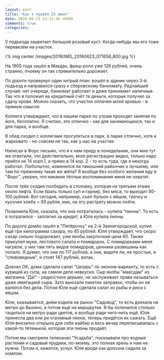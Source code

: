 ```yaml
---
layout: post
title: "Как я провёл 23 июня"
date: 2016-06-23 13:11:46 +0400
comments: true
categories: 
---
```

У подъезда зацветает большой розовый куст. Когда-нибудь мы его тоже перевезём на участок.

{% img center /images/2016/IMG_20160623_071658_800.jpg %}

На 1905 года зашёл в Макдак, фреш-ролл уже 128 рублей, очень странно, пчоему он так стремительно дорожает. 

По дороге провернул один хитрый план: вошёл в здание через 3-й подъезд и направился сразу к сберовскому банкомату. Редчайший случай: нет очереди, банкомат работает и даже принимает наличные. Так что я положил на кредитный счёт те деньги, которые получил за сдачу крови. Можно сказать, что участок оплачен моей кровью - в прямом смысле. 

Коллеги утверждают, что в нашем парке по утрам проходят занятия по йоге, бесплатно. Я считаю, это отлично - как для занимающихся, так и для парка, и вообще.

В обед сходил с коллегами прогуляться в парк, в парке отлично, хотя и жарковато - но совсем не так, как у нас на участке. 

Написал в Форс письмо, что я к ним приду в понедельник, они мне тут же ответили, что действительно, мою регистрацию видно, только надо прийти не 14 корп.1, а прямо в 14 кор. 2 - то есть туда, где я некогда работал. Любопытно, изменился ли тамошний райончик к лучшему, или там по-прежнему такая же жёпа? Я вообще без особого желания еду в "Форс", уверен, что никакие тёплые воспоминания меня не охватят. 

После трёх сходил пообедать в столовку, которая на третьем этаже около лифта. Если брать только суп и гарнир, без мяса, то выходит 90-100 рублей. Вот сегодня, например, съел бульон с яйцом, гречку и кусочек хлеба = 93 рубля, кмк, на эту растрату можно пойти.

Позвонила Юля, сказала, что она потратилась - купила "пионы". То есть я потратился - заплатил за кредит, а Юля купила пионы.

По дороге домйо зашёл в "Пятёрочку" на 2-й Звенигородской, купил ещё три килограмма сахара, по 45 рублей. Юля утверждает, что скоро сахар сильно подорожает, уже якобы закупочная цена 60. Также прикупил муки, листового салата и помидорок. С помидорками меня нагрели, у них там пять видов помидоров, ценники развешаны как попало. Я думал, что они по 117 рублей, а они, видите ли, не простые, а "сливовидные", и стоят 147 рублей, вотак.

Доехал ОК, дома сделали салат "Цезарь" по эконом-варианту, то есть с курицей из супа, на самом деле невкусно. Сыр якобы "маасдам" из магазина "Да!" - редкостное дерьмо, не заслуживает права называться даже имитацией сыра. Зато выюзали пакетик заправки, чтобы он не валялся без дела. Потом Юля ещё сделала салат из рыбы и риса с яйцом.

Юля, оказывается, днём ездила на рынок "Садовод", то есть доехала на метро до Выхино, а потом ещё на маршрутке. Я бы поленился столько тащиться на метро ради цветов, и вообще ради чего-нить ещё. Юля принесла два или ри огромный пиона, теперь придётся их сажать. Ещё Юля внезапно открыла для себя вайбер и весь вечер переписывалась с какой-то тётенькой, которая эти пионы продаёт.

Потом мы смотрели телеканал "Усадьба", показывали про водные растения и садовый прудики, по-моему, это полная хрень и нам не нужна. Потом я, кажется, уснул. Юля вроде как допозна сидела за компом.